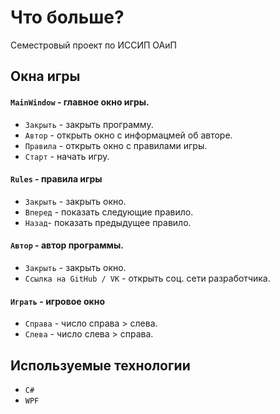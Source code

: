 # Что больше?
Семестровый проект по ИССИП ОАиП

## Окна игры
#### `MainWindow` - главное окно игры.
- `Закрыть` - закрыть программу.
- `Автор` - открыть окно с информацмей об авторе.
- `Правила` - открыть окно с правилами игры.
- `Старт` - начать игру.
#### `Rules` - правила игры
- `Закрыть` - закрыть окно.
- `Вперед` - показать следующие правило.
- `Назад`- показать предыдущее правило.
#### `Автор` - автор программы.
- `Закрыть` - закрыть окно.
- `Ссылка на GitHub / VK` - открыть соц. сети разработчика. 
#### `Играть` - игровое окно
- `Справа` - число справа > слева.
- `Слева` - число слева > справа. 
## Используемые технологии
- `C#`
- `WPF`
